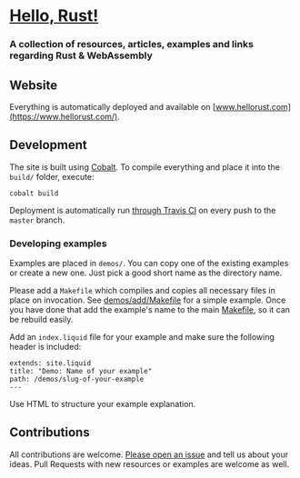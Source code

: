 # [Hello, Rust!](https://www.hellorust.com/)

### A collection of resources, articles, examples and links regarding Rust & WebAssembly

## Website

Everything is automatically deployed and available on [www.hellorust.com](https://www.hellorust.com/).

## Development

The site is built using [Cobalt](https://github.com/cobalt-org/cobalt.rs).
To compile everything and place it into the `build/` folder, execute:

```
cobalt build
```

Deployment is automatically run [through Travis CI](https://travis-ci.org/badboy/hellorust) on every push to the `master` branch.

### Developing examples

Examples are placed in `demos/`. You can copy one of the existing examples or create a new one.
Just pick a good short name as the directory name.

Please add a `Makefile` which compiles and copies all necessary files in place on invocation.
See [demos/add/Makefile](demos/add/Makefile) for a simple example.
Once you have done that add the example's name to the main [Makefile](Makefile), so it can be rebuild easily.

Add an `index.liquid` file for your example and make sure the following header is included:

```
extends: site.liquid
title: "Demo: Name of your example"
path: /demos/slug-of-your-example
---
```

Use HTML to structure your example explanation.

## Contributions

All contributions are welcome.
[Please open an issue](https://github.com/badboy/hellorust/issues/new) and tell us about your ideas.
Pull Requests with new resources or examples are welcome as well.
